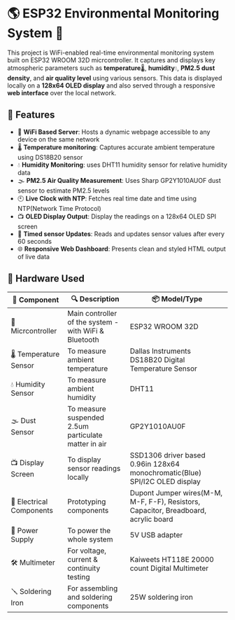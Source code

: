 # 🌎 ESP32 Environmental Monitoring System 🚀

This project is WiFi-enabled real-time environmental monitoring system built on ESP32 WROOM 32D micrcontroller. It captures and displays key atmospheric parameters such as **temperature**🌡️, **humidity**💧, **PM2.5 dust density**, and **air quality level** using various sensors. This data is displayed locally on a **128x64 OLED display** and also served through a responsive **web interface** over the local network.


## 🚀 Features
- 📡 **WiFi Based Server**: Hosts a dynamic webpage accessible to any device on the same network
- 🌡️ **Temperature monitoring**: Captures accurate ambient temperature using DS18B20 sensor
- 💧 **Humidity Monitoring**: uses DHT11 humidity sensor for relative humidity data
- 🌫️ **PM2.5 Air Quality Measurement**: Uses Sharp GP2Y1010AUOF dust sensor to estimate PM2.5 levels
- 🕙 **Live Clock with NTP**: Fetches real time date and time using NTP(Network Time Protocol)
- 📺 **OLED Display Output**: Display the readings on a 128x64 OLED SPI screen
- 🔁 **Timed sensor Updates**: Reads and updates sensor values after every 60 seconds
- 🌐 **Responsive Web Dashboard**: Presents clean and styled HTML output of live data


## 🔧 Hardware Used
| 🧩 Component | 🔍 Description | 📦 Model/Type |
|--------------|----------------|--------------|
| 🧠 Micrcontroller | Main controller of the system - with WiFi & Bluetooth | ESP32 WROOM 32D |
| 🌡️ Temperature Sensor | To measure ambient temperature| Dallas Instruments DS18B20 Digital Temperature Sensor|
| 💧 Humidity Sensor | To measure ambient humidity | DHT11 |
| 🌫️ Dust Sensor | To measure suspended 2.5um particulate matter in air| GP2Y1010AU0F |
| 📺 Display Screen | To display sensor readings locally | SSD1306 driver based 0.96in 128x64 monochromatic(Blue) SPI/I2C OLED display |
| 🔌  Electrical Components | Prototyping components | Dupont Jumper wires(M-M, M-F, F-F), Resistors, Capacitor, Breadboard, acrylic board|
| 🔋 Power Supply| To power the whole system | 5V USB adapter |
| 🛠️ Multimeter | For voltage, current & continuity testing | Kaiweets HT118E 20000 count Digital Multimeter |
| 🪛 Soldering Iron | For assembling and soldering components | 25W soldering iron |




